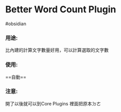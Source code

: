 # Better Word Count Plugin
#obsidian 

### 用途:
比內建的計算文字數量好用，可以計算選取的文字數
### 使用:
==自動==
### 注意:
開了以後就可以到Core Plugins 裡面把原本ㄉㄜ